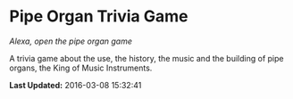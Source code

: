 # Pipe Organ Trivia Game
*Alexa, open the pipe organ game*

A trivia game about the use, the history, the music and the building of pipe organs, the King of Music Instruments.

**Last Updated:** 2016-03-08 15:32:41